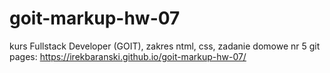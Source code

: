 # goit-markup-hw-07
kurs Fullstack Developer (GOIT), zakres ntml, css, zadanie domowe nr 5 
git pages: https://irekbaranski.github.io/goit-markup-hw-07/

